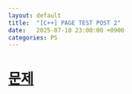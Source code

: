```yaml
---
layout: default
title:  "[C++] PAGE TEST POST 2"
date:   2025-07-10 23:00:00 +0900
categories: PS
---
```


# [문제](https://acmicpc.net/problem/11657)

